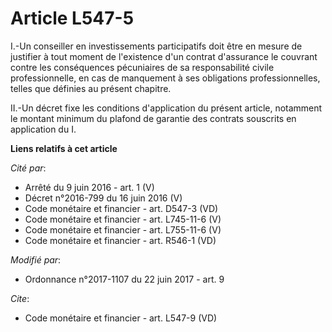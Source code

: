 # Article L547-5

I.-Un conseiller en investissements participatifs doit être en mesure de justifier à tout moment de l'existence d'un contrat
d'assurance le couvrant contre les conséquences pécuniaires de sa responsabilité civile professionnelle, en cas de manquement
à ses obligations professionnelles, telles que définies au présent chapitre.

II.-Un décret fixe les conditions d'application du présent article, notamment le montant minimum du plafond de garantie des
contrats souscrits en application du I.

**Liens relatifs à cet article**

_Cité par_:

  - Arrêté du 9 juin 2016 - art. 1 (V)
  - Décret n°2016-799 du 16 juin 2016 (V)
  - Code monétaire et financier - art. D547-3 (VD)
  - Code monétaire et financier - art. L745-11-6 (V)
  - Code monétaire et financier - art. L755-11-6 (V)
  - Code monétaire et financier - art. R546-1 (VD)

_Modifié par_:

  - Ordonnance n°2017-1107 du 22 juin 2017 - art. 9

_Cite_:

  - Code monétaire et financier - art. L547-9 (VD)
